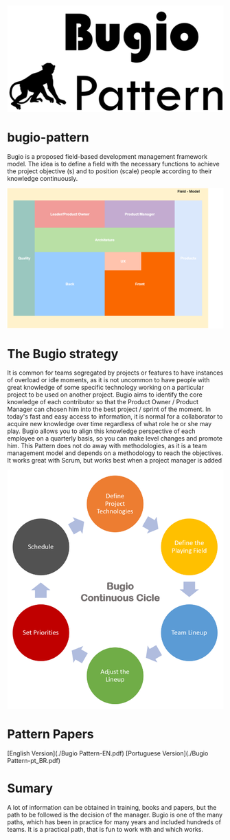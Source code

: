 ![Bugio Logo](./bugio-logo.png)

# bugio-pattern
Bugio is a proposed field-based development management framework model. The idea is to define a field with the necessary functions to achieve the project objective (s) and to position (scale) people according to their knowledge continuously.

![Field Model](./field-model.png)

# The Bugio strategy 
It is common for teams segregated by projects or features to have instances of overload or idle moments, as it is not uncommon to have people with great knowledge of some specific technology working on a particular project to be used on another project. 
Bugio aims to identify the core knowledge of each contributor so that the Product Owner / Product Manager can chosen him into the best project / sprint of the moment. 
In today's fast and easy access to information, it is normal for a collaborator to acquire new knowledge over time regardless of what role he or she may play. Bugio allows you to align this knowledge perspective of each employee on a quarterly basis, so you can make level changes and promote him. 
This Pattern does not do away with methodologies, as it is a team management model and depends on a methodology to reach the objectives. It works great with Scrum, but works best when a project manager is added

![Bugio Cicle](./bugio-cicle.png)

# Pattern Papers
[English Version](./Bugio Pattern-EN.pdf)
[Portuguese Version](./Bugio Pattern-pt_BR.pdf)

# Sumary
A lot of information can be obtained in training, books and papers, but the path to be followed is the decision of the manager. Bugio is one of the many paths, which has been in practice for many years and included hundreds of teams. It is a practical path, that is fun to work with and which works. 
